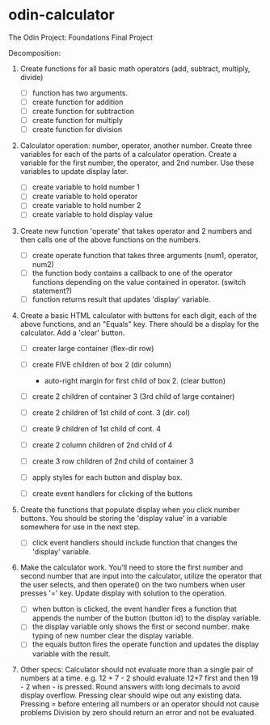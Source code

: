 # odin-calculator
The Odin Project: Foundations Final Project

Decomposition:

1. Create functions for all basic math operators (add, subtract, multiply, divide)
    - [ ] function has two arguments.
    - [ ] create function for addition
    - [ ] create function for subtraction
    - [ ] create function for multiply
    - [ ] create function for division

2. Calculator operation: number, operator, another number. 
    Create three variables for each of the parts of a calculator operation.
    Create a variable for the first number, the operator, and 2nd number.
    Use these variables to update display later.

    - [ ] create variable to hold number 1
    - [ ] create variable to hold operator 
    - [ ] create variable to hold number 2
    - [ ] create variable to hold display value

3. Create new function 'operate' that takes operator and 2 numbers and
    then calls one of the above functions on the numbers.
    
    - [ ] create operate function that takes three arguments (num1, operator, num2)
    - [ ] the function body contains a callback to one of the operator functions 
        depending on the value contained in operator. (switch statement?)
    - [ ] function returns result that updates 'display' variable.

4. Create a basic HTML calculator with buttons for each digit,
    each of the above functions, and an "Equals" key.
    There should be a display for the calculator.
    Add a 'clear' button.
    - [ ] creater large container (flex-dir row)
    - [ ] create FIVE children of box 2 (dir column)
        - auto-right margin for first child of box 2. (clear button)
    - [ ] create 2 children of container 3 (3rd child of large container)
    - [ ] create 2 children of 1st child of cont. 3 (dir. col)
    - [ ] create 9 children of 1st child of cont. 4
    - [ ] create 2 column children of 2nd child of 4
    - [ ] create 3 row children of 2nd child of container 3

    - [ ] apply styles for each button and display box.
    - [ ] create event handlers for clicking of the buttons

5. Create the functions that populate display when you click number buttons.
    You should be storing the 'display value' in a variable somewhere for use
    in the next step.
    - [ ] click event handlers should include function that changes the 'display' variable.


6. Make the calculator work. You'll need to store the first number and second number
    that are input into the calculator, utilize the operator that the user
    selects, and then operate() on the two numbers when user presses '=' key.
    Update display with solution to the operation.
    - [ ] when button is clicked, the event handler fires a function that appends the
        number of the button (button id) to the display variable.
    - [ ] the display variable only shows the first or second number. make typing of new 
        number clear the display variable.
    - [ ] the equals button fires the operate function and updates the display variable
        with the result.

7. Other specs: 
    Calculator should not evaluate more than a single pair of numbers at a time.
    e.g. 12 + 7 - 2 should evaluate 12+7 first and then 19 - 2 when - is pressed.
    Round answers with long decimals to avoid display overflow.
    Pressing clear should wipe out any existing data.
    Pressing = before entering all numbers or an operator should not cause problems
    Division by zero should return an error and not be evaluated.
